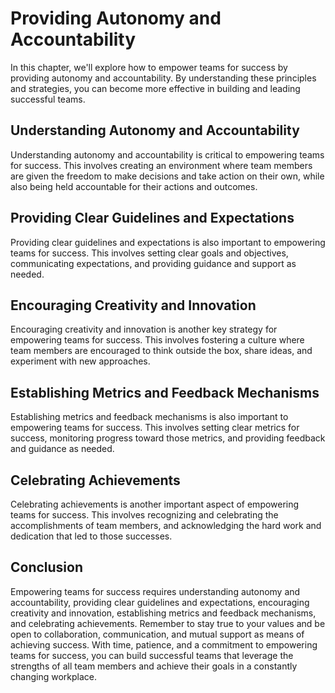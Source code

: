Providing Autonomy and Accountability
==============================================================================

In this chapter, we'll explore how to empower teams for success by providing autonomy and accountability. By understanding these principles and strategies, you can become more effective in building and leading successful teams.

Understanding Autonomy and Accountability
-----------------------------------------

Understanding autonomy and accountability is critical to empowering teams for success. This involves creating an environment where team members are given the freedom to make decisions and take action on their own, while also being held accountable for their actions and outcomes.

Providing Clear Guidelines and Expectations
-------------------------------------------

Providing clear guidelines and expectations is also important to empowering teams for success. This involves setting clear goals and objectives, communicating expectations, and providing guidance and support as needed.

Encouraging Creativity and Innovation
-------------------------------------

Encouraging creativity and innovation is another key strategy for empowering teams for success. This involves fostering a culture where team members are encouraged to think outside the box, share ideas, and experiment with new approaches.

Establishing Metrics and Feedback Mechanisms
--------------------------------------------

Establishing metrics and feedback mechanisms is also important to empowering teams for success. This involves setting clear metrics for success, monitoring progress toward those metrics, and providing feedback and guidance as needed.

Celebrating Achievements
------------------------

Celebrating achievements is another important aspect of empowering teams for success. This involves recognizing and celebrating the accomplishments of team members, and acknowledging the hard work and dedication that led to those successes.

Conclusion
----------

Empowering teams for success requires understanding autonomy and accountability, providing clear guidelines and expectations, encouraging creativity and innovation, establishing metrics and feedback mechanisms, and celebrating achievements. Remember to stay true to your values and be open to collaboration, communication, and mutual support as means of achieving success. With time, patience, and a commitment to empowering teams for success, you can build successful teams that leverage the strengths of all team members and achieve their goals in a constantly changing workplace.
